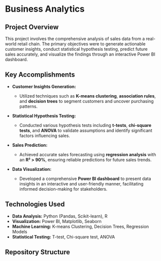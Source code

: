 # Business Analytics

## Project Overview

This project involves the comprehensive analysis of sales data from a real-world retail chain. The primary objectives were to generate actionable customer insights, conduct statistical hypothesis testing, predict future sales accurately, and visualize the findings through an interactive Power BI dashboard.

## Key Accomplishments

- **Customer Insights Generation:**
  - Utilized techniques such as **K-means clustering**, **association rules**, and **decision trees** to segment customers and uncover purchasing patterns.
  
- **Statistical Hypothesis Testing:**
  - Conducted various hypothesis tests including **t-tests**, **chi-square tests**, and **ANOVA** to validate assumptions and identify significant factors influencing sales.
  
- **Sales Prediction:**
  - Achieved accurate sales forecasting using **regression analysis** with an **R² > 90%**, ensuring reliable predictions for future sales trends.
  
- **Data Visualization:**
  - Developed a comprehensive **Power BI dashboard** to present data insights in an interactive and user-friendly manner, facilitating informed decision-making for stakeholders.

## Technologies Used

- **Data Analysis:** Python (Pandas, Scikit-learn), R
- **Visualization:** Power BI, Matplotlib, Seaborn
- **Machine Learning:** K-means Clustering, Decision Trees, Regression Models
- **Statistical Testing:** T-test, Chi-square test, ANOVA

## Repository Structure


